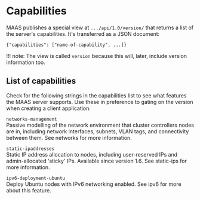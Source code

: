 # Capabilities

MAAS publishes a special view at `.../api/1.0/version/` that returns a list of the server's capabilities. It's transferred as a JSON document:

    {"capabilities": ["name-of-capability", ...]}

!!! note:
The view is called `version` because this will, later, include version information too.

## List of capabilities

Check for the following strings in the capabilities list to see what features the MAAS server supports. Use these in preference to gating on the version when creating a client application.

`networks-management`  
Passive modelling of the network environment that cluster controllers nodes are in, including network interfaces, subnets, VLAN tags, and connectivity between them. See networks for more information.

`static-ipaddresses`  
Static IP address allocation to nodes, including user-reserved IPs and admin-allocated 'sticky' IPs. Available since version 1.6. See static-ips for more information.

`ipv6-deployment-ubuntu`  
Deploy Ubuntu nodes with IPv6 networking enabled. See ipv6 for more about this feature.


